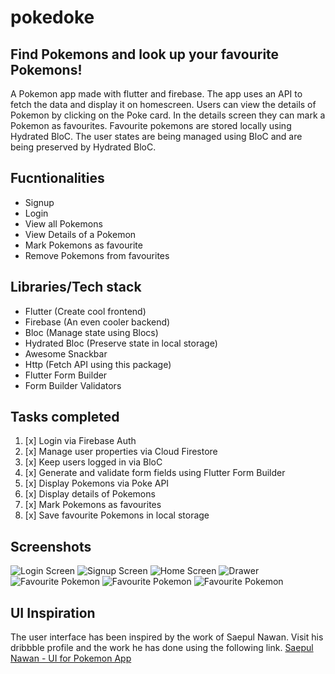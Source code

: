 # pokedoke
## Find Pokemons and look up your favourite Pokemons!
A Pokemon app made with flutter and firebase. The app uses an API to fetch the data and display it on homescreen. Users can view the details of Pokemon by clicking on the Poke card. In the details screen they can mark a Pokemon as favourites. Favourite pokemons are stored locally using Hydrated BloC. The user states are being managed using BloC and are being preserved by Hydrated BloC. 

## Fucntionalities
- Signup
- Login
- View all Pokemons
- View Details of a Pokemon
- Mark Pokemons as favourite
- Remove Pokemons from favourites

## Libraries/Tech stack
- Flutter (Create cool frontend)
- Firebase (An even cooler backend)
- Bloc (Manage state using Blocs)
- Hydrated Bloc (Preserve state in local storage)
- Awesome Snackbar
- Http (Fetch API using this package)
- Flutter Form Builder
- Form Builder Validators

## Tasks completed
1. [x] Login via Firebase Auth
2. [x] Manage user properties via Cloud Firestore 
3. [x] Keep users logged in via BloC
4. [x] Generate and validate form fields using Flutter Form Builder
5. [x] Display Pokemons via Poke API
6. [x] Display details of Pokemons
7. [x] Mark Pokemons as favourites
8. [x] Save favourite Pokemons in local storage     

## Screenshots
![Login Screen](templates/images/loginpokedoke.jpeg)
![Signup Screen](templates/images/signuppokedoke.jpeg)
![Home Screen](templates/images/homepokedoke.jpeg)
![Drawer](templates/images/drawerpokedoke.jpeg)
![Favourite Pokemon](templates/images/favpokemon1.jpeg)
![Favourite Pokemon](templates/images/favpokemon2.jpeg)
![Favourite Pokemon](templates/images/favscreen.jpeg)

## UI Inspiration
The user interface has been inspired by the work of Saepul Nawan. Visit his dribbble profile and the work he has done using the following link.
[Saepul Nawan - UI for Pokemon App](https://dribbble.com/shots/6540871-Pokedex-App)
